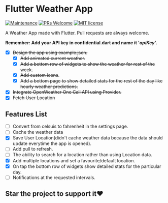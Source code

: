 # Flutter Weather App

[![Maintenance](https://img.shields.io/badge/Maintained%3F-yes-green.svg)](https://GitHub.com/thisis-dc4/Flutter-Weather-App/graphs/commit-activity) [![PRs Welcome](https://img.shields.io/badge/PRs-welcome-brightgreen.svg?style=flat-square)](http://makeapullrequest.com) [![MIT license](https://img.shields.io/badge/License-MIT-blue.svg)](https://lbesson.mit-license.org/)

A Weather App made with Flutter. Pull requests are always welcome.

**Remember: Add your API key in confidential.dart and name it '*apiKey*'.**

* [X] ~~Design the app using example.json.~~
  * [X] ~~Add animated current weather.~~
  * [X] ~~Add a bottom row of widgets to show the weather for rest of the week.~~
  * [X] ~~Add custom icons~~.
  * [X] ~~Add a bottom page to show detailed stats for the rest of the day like hourly weather predictions.~~
* [X] ~~Integrate OpenWeather One Call API using Provider.~~
* [X] ~~Fetch User Location~~

## Features List

* [ ] Convert from celsuis to fahrenheit in the settings page.
* [ ] Cache the weather data
* [X] Save User Location(didn't cache weather data because the data should update everytime the app is opened).
* [ ] Add pull to refresh.
* [ ] The ability to search for a location rather than using Location data.
* [X] Add multiple locations and set a favourite/default location.
* [X] On tap the bottom row of widgets show detailed stats for the particular day.
* [ ] Notifications at the requested intervals.

## Star the project to support it❤️
